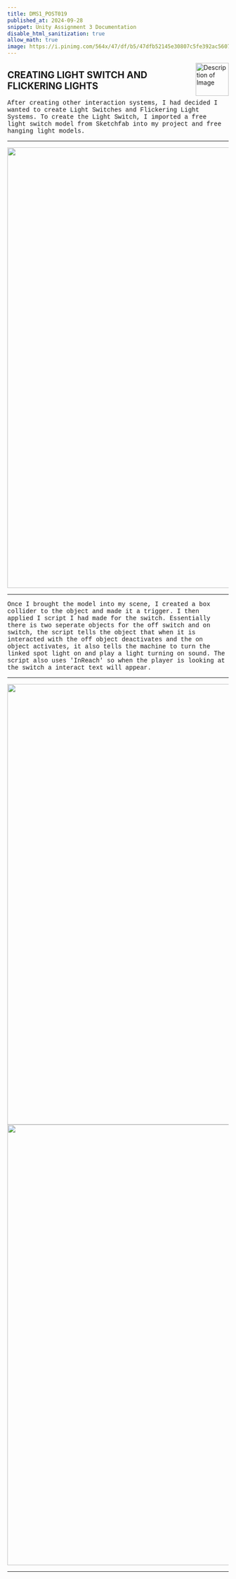```yaml
---
title: DMS1_POST019
published_at: 2024-09-28
snippet: Unity Assignment 3 Documentation
disable_html_sanitization: true
allow_math: true
image: https://i.pinimg.com/564x/47/df/b5/47dfb52145e30807c5fe392ac5607720.jpg
---
```


<img src="https://i.pinimg.com/originals/99/61/cc/9961ccda7b81f0a2ae64754b72fbf53a.gif" alt="Description of Image" style="float:right; margin-left:20px; width:75px; height:auto;">

## **CREATING LIGHT SWITCH AND FLICKERING LIGHTS**

<style>
  .custom-font {
    font-family: 'Courier New', Courier, monospace;
  }
</style>

<p class="custom-font">
After creating other interaction systems, I had decided I wanted to create Light Switches and Flickering Light Systems. To create the Light Switch, I imported a free light switch model from Sketchfab into my project and free hanging light models. 

---

<div class="row"> 
  <div class="image-container"><img id="icon3" src="unity/switch.png" height="1000" width="1000"/></div>
</div>

---

<style>
  .custom-font {
    font-family: 'Courier New', Courier, monospace;
  }
</style>

<p class="custom-font">
Once I brought the model into my scene, I created a box collider to the object and made it a trigger. I then applied I script I had made for the switch. Essentially there is two seperate objects for the off switch and on switch, the script tells the object that when it is interacted with the off object deactivates and the on object activates, it also tells the machine to turn the linked spot light on and play a light turning on sound. The script also uses 'InReach' so when the player is looking at the switch a interact text will appear.

---

<div class="row"> 
  <div class="image-container"><img id="icon3" src="unity/code.png" height="1000" width="1000"/></div>
</div>

<div class="row"> 
  <div class="image-container"><img id="icon3" src="unity/onoff.gif" height="1000" width="1000"/></div>
</div>

---